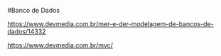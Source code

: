 #Banco de Dados

https://www.devmedia.com.br/mer-e-der-modelagem-de-bancos-de-dados/14332

https://www.devmedia.com.br/mvc/
